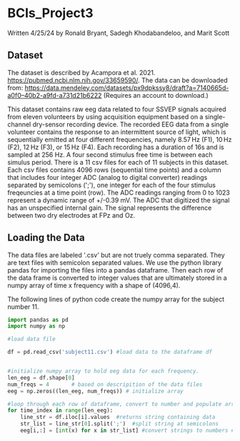 # BCIs_Project3
Written 4/25/24 by Ronald Bryant, Sadegh Khodabandeloo, and Marit Scott 

## Dataset
The dataset is described by Acampora et al. 2021. https://pubmed.ncbi.nlm.nih.gov/33659590/. 
The data can be downloaded from: https://data.mendeley.com/datasets/px9dpkssy8/draft?a=7140665d-a0f0–40b2-a9fd-a731d21b6222   (Requires an account to download.)

This dataset contains raw eeg data related to four SSVEP signals acquired from eleven volunteers by using acquisition equipment based on a single-channel dry-sensor recording device. The recorded EEG data from a single volunteer contains the response to an intermittent source of light, which is sequentially emitted at four different frequencies, namely 8.57 Hz (F1), 10 Hz (F2), 12 Hz (F3), or 15 Hz (F4). Each recording has a duration of 16s and is sampled at 256 Hz. A four second stimulus free time is between each simulus period. There is a 11 csv files for each of 11 subjects in this dataset. Each csv files contains 4096 rows (sequential time points) and a column that includes four integer ADC (analog to digital converter) readings separated by semicolons (';'), one integer for each of the four stimulus freqeuncies at a time point (row).  The ADC readings ranging from 0 to 1023 represent a dynamic range of +/-0.39 mV.  The  ADC that digitized the signal has an unspecified internal gain.  The signal represents the difference between two dry electrodes at FPz and Oz.

## Loading the Data
The data files are labeled '.csv' but are not truely comma separated.  They are text files with semicolon separated values.  We use the python library pandas for importing the files into a pandas dataframe. Then each row of the data frame is converted to integer values that are ultimately stored in a numpy array of time x frequency with a shape of (4096,4).

The following lines of python code create the numpy array for the subject number 11.


```python
import pandas as pd
import numpy as np

#load data file

df = pd.read_csv('subject11.csv') #load data to the dataframe df


#initialize numpy array to hold eeg data for each frequency. 
len_eeg = df.shape[0]
num_freqs = 4       # based on descripition of the data files
eeg = np.zeros((len_eeg, num_freqs)) # initialize array 

#loop through each row of dataframe, convert to number and populate array
for time_index in range(len_eeg): 
    line_str = df.iloc[i].values  #returns string containing data
    str_list = line_str[0].split(';')  #split string at semicolons
    eeg[i,:] = [int(x) for x in str_list] #convert strings to numbers #and populates the eeg data array

```

